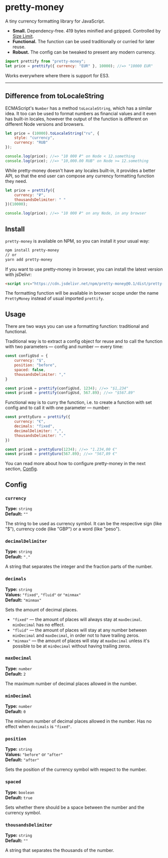 # pretty-money

A tiny currency formatting library for JavaScript.

- **Small.** Dependency-free. 419 bytes minified and gzipped. Controlled by [Size Limit](https://github.com/ai/size-limit).
- **Functional.** The function can be used traditionally or curried for later reuse.
- **Robust.** The config can be tweaked to present any modern currency.

```js
import prettify from "pretty-money";
let price = prettify({ currency: "EUR" }, 10000); //=> "10000 EUR"
```

Works everywhere where there is support for ES3.

----

## Difference from toLocaleString

ECMAScript's `Number` has a method `toLocaleString`, which has a similar idea. It too can be used to format numbers as
financial values and it even has built-in locales, however the output of the function is different on different Node
versions and browsers.

```js
let price = (10000).toLocaleString("ru", {
    style: "currency",
    currency: "RUB"
});

console.log(price); //=> "10 000 ₽" on Node < 12.something
console.log(price); //=> "10,000.00 RUB" on Node >= 12.something
```

While pretty-money doesn't have any locales built-in, it provides a better API, so that the end user can compose any
currency formatting function they need.

```js
let price = prettify({
    currency: "₽",
    thousandsDelimiter: " "
})(10000);

console.log(price); //=> "10 000 ₽" on any Node, in any browser
```

## Install

`pretty-money` is available on NPM, so you can install it your usual way:

```sh
npm install pretty-money
// or
yarn add pretty-money
```

If you want to use pretty-money in browser, you can install the latest version with jsDelivr:

```html
<script src="https://cdn.jsdelivr.net/npm/pretty-money@0.1/dist/pretty-money.umd.js"></script>
```

The formatting function will be available in browser scope under the name `PrettyMoney` instead of usual imported `prettify`.

## Usage

There are two ways you can use a formatting function: traditional and functional. 

Traditional way is to extract a config object for reuse and to call the function with two parameters — config and number —
every time:

```js
const configUsd = {
    currency: "$",
    position: "before",
    spaced: false,
    thousandsDelimiter: ","
}

const priceA = prettify(configUsd, 1234); //=> "$1,234"
const priceB = prettify(configUsd, 567.89); //=> "$567.89"
```

Functional way is to curry the function, i.e. to create a function with set config and to call it with one parameter — number:

```js
const prettyEuro = prettify({
    currency: "€",
    decimals: "fixed",
    decimalDelimiter: ",",
    thousandsDelimiter: "."
})

const priceA = prettyEuro(1234); //=> "1.234,00 €"
const priceB = prettyEuro(567.89); //=> "567,89 €"
```

You can read more about how to configure pretty-money in the next section, [Config](#config).

## Config

### `currency`
**Type:** `string`  
**Default:** `""`

The string to be used as currency symbol. It can be the respective sign (like "$"), currency code (like "GBP") or a word
(like "peso").

### `decimalDelimiter`
**Type:** `string`  
**Default:** `"."`

A string that separates the integer and the fraction parts of the number.

### `decimals`
**Type:** `string`  
**Values:** `"fixed"`, `"fluid"` or `"minmax"`  
**Default:** `"minmax"`

Sets the amount of decimal places.

- `"fixed"` — the amount of places will always stay at `maxDecimal`. `minDecimal` has no effect.
- `"fluid"` — the amount of places will stay at any number between `minDecimal` and `maxDecimal`, in order not to have trailing zeros.
- `"minmax"` — the amount of places will stay at `maxDecimal` unless it's possible to be at `minDecimal` without having trailing zeros.

### `maxDecimal`
**Type:** `number`  
**Default:** `2`

The maximum number of decimal places allowed in the number.

### `minDecimal`
**Type:** `number`  
**Default:** `0`

The minimum number of decimal places allowed in the number. Has no effect when `decimals` is `"fixed"`.

### `position`
**Type:** `string`  
**Values:** `"before"` or `"after"`  
**Default:** `"after"`

Sets the position of the currency symbol with respect to the number.

### `spaced`
**Type:** `boolean`  
**Default:** `true`

Sets whether there should be a space between the number and the currency symbol.

### `thousandsDelimiter`
**Type:** `string`  
**Default:** `""`

A string that separates the thousands of the number.
